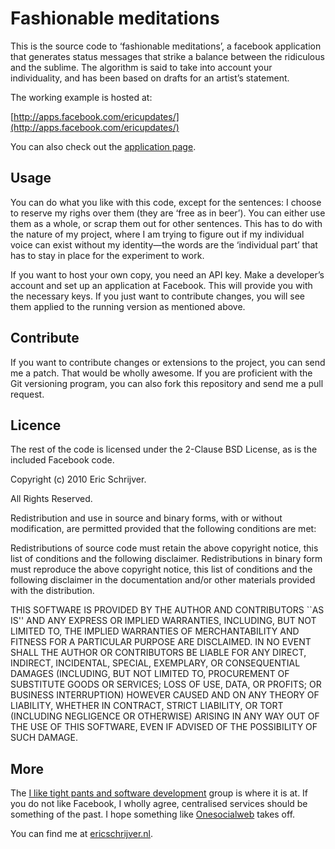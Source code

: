 Fashionable meditations
=======================

This is the source code to ‘fashionable meditations’, a facebook application that generates status messages that strike a balance between the ridiculous and the sublime. The algorithm is said to take into account your individuality, and has been based on drafts for an artist’s statement.

The working example is hosted at:

[http://apps.facebook.com/ericupdates/](http://apps.facebook.com/ericupdates/)

You can also check out the [application page](http://www.facebook.com/apps/application.php?id=109473415757811).


Usage
-----

You can do what you like with this code, except for the sentences: I choose to reserve my righs over them (they are ‘free as in beer’). You can either use them as a whole, or scrap them out for other sentences. This has to do with the nature of my project, where I am trying to figure out if my individual voice can exist without my identity—the words are the ‘individual part’ that has to stay in place for the experiment to work.

If you want to host your own copy, you need an API key. Make a developer’s account and set up an application at Facebook. This will provide you with the necessary keys. If you just want to contribute changes, you will see them applied to the running version as mentioned above.

Contribute
----------

If you want to contribute changes or extensions to the project, you can send me a patch.  That would be wholly awesome. If you are proficient with the Git versioning program, you can also fork this repository and send me a pull request.

Licence
-------

The rest of the code is licensed under the 2-Clause BSD License, as is the included Facebook code.

Copyright (c) 2010 Eric Schrijver.

All Rights Reserved.

Redistribution and use in source and binary forms, with or without modification, are permitted provided that the following conditions are met:

Redistributions of source code must retain the above copyright notice, this list of conditions and the following disclaimer.
Redistributions in binary form must reproduce the above copyright notice, this list of conditions and the following disclaimer in the documentation and/or other materials provided with the distribution.

THIS SOFTWARE IS PROVIDED BY THE AUTHOR AND CONTRIBUTORS ``AS IS'' AND ANY EXPRESS OR IMPLIED WARRANTIES, INCLUDING, BUT NOT LIMITED TO, THE IMPLIED WARRANTIES OF MERCHANTABILITY AND FITNESS FOR A PARTICULAR PURPOSE ARE DISCLAIMED. IN NO EVENT SHALL THE AUTHOR OR CONTRIBUTORS BE LIABLE FOR ANY DIRECT, INDIRECT, INCIDENTAL, SPECIAL, EXEMPLARY, OR CONSEQUENTIAL DAMAGES (INCLUDING, BUT NOT LIMITED TO, PROCUREMENT OF SUBSTITUTE GOODS OR SERVICES; LOSS OF USE, DATA, OR PROFITS; OR BUSINESS INTERRUPTION) HOWEVER CAUSED AND ON ANY THEORY OF LIABILITY, WHETHER IN CONTRACT, STRICT LIABILITY, OR TORT (INCLUDING NEGLIGENCE OR OTHERWISE) ARISING IN ANY WAY OUT OF THE USE OF THIS SOFTWARE, EVEN IF ADVISED OF THE POSSIBILITY OF SUCH DAMAGE.

More
----

The [I like tight pants and software development](http://www.facebook.com/group.php?gid=351529663708) group is where it is at. If you do not like Facebook, I wholly agree, centralised services should be something of the past. I hope something like [Onesocialweb](http://onesocialweb.org) takes off.

You can find me at [ericschrijver.nl](http://ericschrijver.nl/).